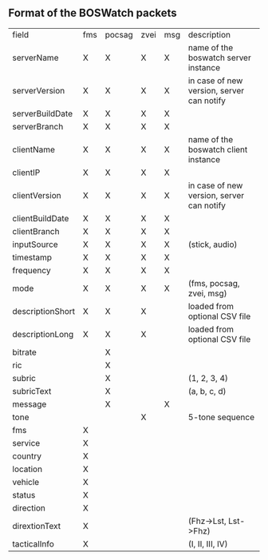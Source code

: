 ## Format of the BOSWatch packets

<table>
<tr>
<td>field</td>
<td>fms</td>
<td>pocsag</td>
<td>zvei</td>
<td>msg</td>
<td>description</td>
</tr>
<tr>
<td>serverName</td>
<td>X</td>
<td>X</td>
<td>X</td>
<td>X</td>
<td>name of the boswatch server instance</td>
</tr>
<tr>
<td>serverVersion</td>
<td>X</td>
<td>X</td>
<td>X</td>
<td>X</td>
<td>in case of new version, server can notify</td>
</tr>
<tr>
<td>serverBuildDate</td>
<td>X</td>
<td>X</td>
<td>X</td>
<td>X</td>
<td></td>
</tr>
<tr>
<td>serverBranch</td>
<td>X</td>
<td>X</td>
<td>X</td>
<td>X</td>
<td></td>
</tr>
<tr>
<td>clientName</td>
<td>X</td>
<td>X</td>
<td>X</td>
<td>X</td>
<td>name of the boswatch client instance</td>
</tr>
<tr>
<td>clientIP</td>
<td>X</td>
<td>X</td>
<td>X</td>
<td>X</td>
<td></td>
</tr>
<tr>
<td>clientVersion</td>
<td>X</td>
<td>X</td>
<td>X</td>
<td>X</td>
<td>in case of new version, server can notify</td>
</tr>
<tr>
<td>clientBuildDate</td>
<td>X</td>
<td>X</td>
<td>X</td>
<td>X</td>
<td></td>
</tr>
<tr>
<td>clientBranch</td>
<td>X</td>
<td>X</td>
<td>X</td>
<td>X</td>
<td></td>
</tr>
<tr>
<td>inputSource</td>
<td>X</td>
<td>X</td>
<td>X</td>
<td>X</td>
<td>(stick, audio)</td>
</tr>
<tr>
<td>timestamp</td>
<td>X</td>
<td>X</td>
<td>X</td>
<td>X</td>
<td></td>
</tr>
<tr>
<td>frequency</td>
<td>X</td>
<td>X</td>
<td>X</td>
<td>X</td>
<td></td>
</tr>
<tr>
<td>mode</td>
<td>X</td>
<td>X</td>
<td>X</td>
<td>X</td>
<td>(fms, pocsag, zvei, msg)</td>
</tr>
<tr>
<td>descriptionShort</td>
<td>X</td>
<td>X</td>
<td>X</td>
<td></td>
<td>loaded from optional CSV file</td>
</tr>
<tr>
<td>descriptionLong</td>
<td>X</td>
<td>X</td>
<td>X</td>
<td></td>
<td>loaded from optional CSV file</td>
</tr>
<tr>
<td>bitrate</td>
<td></td>
<td>X</td>
<td></td>
<td></td>
<td></td>
</tr>
<tr>
<td>ric</td>
<td></td>
<td>X</td>
<td></td>
<td></td>
<td></td>
</tr>
<tr>
<td>subric</td>
<td></td>
<td>X</td>
<td></td>
<td></td>
<td>(1, 2, 3, 4)</td>
</tr>
<tr>
<td>subricText</td>
<td></td>
<td>X</td>
<td></td>
<td></td>
<td>(a, b, c, d)</td>
</tr>
<tr>
<td>message</td>
<td></td>
<td>X</td>
<td></td>
<td>X</td>
<td></td>
</tr>
<tr>
<td>tone</td>
<td></td>
<td></td>
<td>X</td>
<td></td>
<td>5-tone sequence</td>
</tr>
<tr>
<td>fms</td>
<td>X</td>
<td></td>
<td></td>
<td></td>
<td></td>
</tr>
<tr>
<td>service</td>
<td>X</td>
<td></td>
<td></td>
<td></td>
<td></td>
</tr>
<tr>
<td>country</td>
<td>X</td>
<td></td>
<td></td>
<td></td>
<td></td>
</tr>
<tr>
<td>location</td>
<td>X</td>
<td></td>
<td></td>
<td></td>
<td></td>
</tr>
<tr>
<td>vehicle</td>
<td>X</td>
<td></td>
<td></td>
<td></td>
<td></td>
</tr>
<tr>
<td>status</td>
<td>X</td>
<td></td>
<td></td>
<td></td>
<td></td>
</tr>
<tr>
<td>direction</td>
<td>X</td>
<td></td>
<td></td>
<td></td>
<td></td>
</tr>
<tr>
<td>dirextionText</td>
<td>X</td>
<td></td>
<td></td>
<td></td>
<td>(Fhz-&gt;Lst, Lst-&gt;Fhz)</td>
</tr>
<tr>
<td>tacticalInfo</td>
<td>X</td>
<td></td>
<td></td>
<td></td>
<td>(I, II, III, IV)</td>
</tr>
</table>
